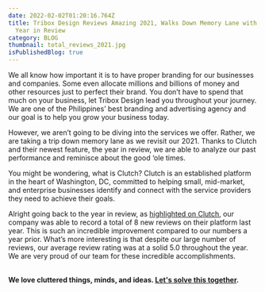 ```yaml
---
date: 2022-02-02T01:20:16.764Z
title: Tribox Design Reviews Amazing 2021, Walks Down Memory Lane with Clutch’s
  Year in Review
category: BLOG
thumbnail: total_reviews_2021.jpg
isPublishedBlog: true
---
```

<!--StartFragment-->

We all know how important it is to have proper branding for our businesses and companies. Some even allocate millions and billions of money and other resources just to perfect their brand. You don’t have to spend that much on your business, let Tribox Design lead you throughout your journey. We are one of the Philippines’ best branding and advertising agency and our goal is to help you grow your business today.



However, we aren’t going to be diving into the services we offer. Rather, we are taking a trip down memory lane as we revisit our 2021. Thanks to Clutch and their newest feature, the year in review, we are able to analyze our past performance and reminisce about the good ‘ole times.



<!--EndFragment--><!--StartFragment-->

You might be wondering, what is Clutch? Clutch is an established platform in the heart of Washington, DC, committed to helping small, mid-market, and enterprise businesses identify and connect with the service providers they need to achieve their goals.



Alright going back to the year in review, as [highlighted on Clutch](https://clutch.co/ph/agencies/branding), our company was able to record a total of 8 new reviews on their platform last year. This is such an incredible improvement compared to our numbers a year prior. What’s more interesting is that despite our large number of reviews, our average review rating was at a solid 5.0 throughout the year. We are very proud of our team for these incredible accomplishments.

**\
We love cluttered things, minds, and ideas. [Let's solve this together](https://triboxdesign.com/contact/).**

<!--EndFragment-->
